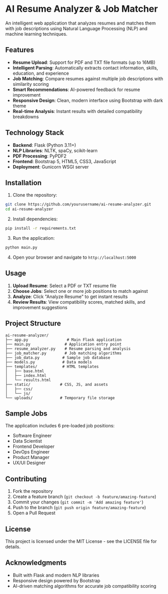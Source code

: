 # AI Resume Analyzer & Job Matcher

An intelligent web application that analyzes resumes and matches them with job descriptions using Natural Language Processing (NLP) and machine learning techniques.

## Features

- **Resume Upload**: Support for PDF and TXT file formats (up to 16MB)
- **Intelligent Parsing**: Automatically extracts contact information, skills, education, and experience
- **Job Matching**: Compare resumes against multiple job descriptions with similarity scoring
- **Smart Recommendations**: AI-powered feedback for resume improvement
- **Responsive Design**: Clean, modern interface using Bootstrap with dark theme
- **Real-time Analysis**: Instant results with detailed compatibility breakdowns

## Technology Stack

- **Backend**: Flask (Python 3.11+)
- **NLP Libraries**: NLTK, spaCy, scikit-learn
- **PDF Processing**: PyPDF2
- **Frontend**: Bootstrap 5, HTML5, CSS3, JavaScript
- **Deployment**: Gunicorn WSGI server

## Installation

1. Clone the repository:
```bash
git clone https://github.com/yourusername/ai-resume-analyzer.git
cd ai-resume-analyzer
```

2. Install dependencies:
```bash
pip install -r requirements.txt
```

3. Run the application:
```bash
python main.py
```

4. Open your browser and navigate to `http://localhost:5000`

## Usage

1. **Upload Resume**: Select a PDF or TXT resume file
2. **Choose Jobs**: Select one or more job positions to match against
3. **Analyze**: Click "Analyze Resume" to get instant results
4. **Review Results**: View compatibility scores, matched skills, and improvement suggestions

## Project Structure

```
ai-resume-analyzer/
├── app.py                 # Main Flask application
├── main.py               # Application entry point
├── resume_analyzer.py    # Resume parsing and analysis
├── job_matcher.py        # Job matching algorithms
├── job_data.py          # Sample job database
├── models.py            # Data models
├── templates/           # HTML templates
│   ├── base.html
│   ├── index.html
│   └── results.html
├── static/             # CSS, JS, and assets
│   ├── css/
│   └── js/
└── uploads/            # Temporary file storage
```

## Sample Jobs

The application includes 6 pre-loaded job positions:
- Software Engineer
- Data Scientist  
- Frontend Developer
- DevOps Engineer
- Product Manager
- UX/UI Designer

## Contributing

1. Fork the repository
2. Create a feature branch (`git checkout -b feature/amazing-feature`)
3. Commit your changes (`git commit -m 'Add amazing feature'`)
4. Push to the branch (`git push origin feature/amazing-feature`)
5. Open a Pull Request

## License

This project is licensed under the MIT License - see the LICENSE file for details.

## Acknowledgments

- Built with Flask and modern NLP libraries
- Responsive design powered by Bootstrap
- AI-driven matching algorithms for accurate job compatibility scoring